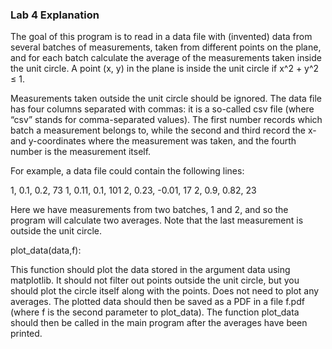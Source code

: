 ### Lab 4 Explanation ###

The goal of this program is to read in a data file with (invented) data from several batches of measurements,
taken from different points on the plane, and for each batch calculate the average of the measurements
taken inside the unit circle. A point (x, y) in the plane is inside the unit circle if x^2 + y^2 ≤ 1.

Measurements taken outside the unit circle should be ignored. The data file has four columns separated
with commas: it is a so-called csv file (where “csv” stands for comma-separated values). The first number
records which batch a measurement belongs to, while the second and third record the x- and y-coordinates
where the measurement was taken, and the fourth number is the measurement itself.

For example, a data file could contain the following lines:

1, 0.1, 0.2, 73
1, 0.11, 0.1, 101
2, 0.23, -0.01, 17
2, 0.9, 0.82, 23

Here we have measurements from two batches, 1 and 2, and so the program will calculate two averages.
Note that the last measurement is outside the unit circle.



plot_data(data,f):

This function should plot the data stored in the argument data using matplotlib. It should not filter out points outside the unit circle, but you should plot the circle itself along with the points. Does not
need to plot any averages. The plotted data should then be saved as a PDF in a file f.pdf (where f is the second parameter to plot_data).
The function plot_data should then be called in the main program after the averages have been printed.
